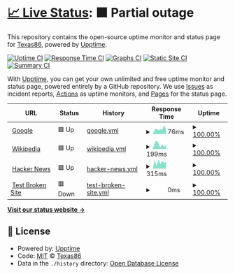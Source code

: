 # [📈 Live Status](https://Texas86.github.io/upptime): <!--live status--> **🟧 Partial outage**

This repository contains the open-source uptime monitor and status page for [Texas86](https://Texas86.github.io/upptime), powered by [Upptime](https://github.com/upptime/upptime).

[![Uptime CI](https://github.com/Texas86/upptime/workflows/Uptime%20CI/badge.svg)](https://github.com/Texas86/upptime/actions?query=workflow%3A%22Uptime+CI%22)
[![Response Time CI](https://github.com/Texas86/upptime/workflows/Response%20Time%20CI/badge.svg)](https://github.com/Texas86/upptime/actions?query=workflow%3A%22Response+Time+CI%22)
[![Graphs CI](https://github.com/Texas86/upptime/workflows/Graphs%20CI/badge.svg)](https://github.com/Texas86/upptime/actions?query=workflow%3A%22Graphs+CI%22)
[![Static Site CI](https://github.com/Texas86/upptime/workflows/Static%20Site%20CI/badge.svg)](https://github.com/Texas86/upptime/actions?query=workflow%3A%22Static+Site+CI%22)
[![Summary CI](https://github.com/Texas86/upptime/workflows/Summary%20CI/badge.svg)](https://github.com/Texas86/upptime/actions?query=workflow%3A%22Summary+CI%22)

With [Upptime](https://upptime.js.org), you can get your own unlimited and free uptime monitor and status page, powered entirely by a GitHub repository. We use [Issues](https://github.com/Texas86/upptime/issues) as incident reports, [Actions](https://github.com/Texas86/upptime/actions) as uptime monitors, and [Pages](https://Texas86.github.io/upptime) for the status page.

<!--start: status pages-->
<!-- This summary is generated by Upptime (https://github.com/upptime/upptime) -->
<!-- Do not edit this manually, your changes will be overwritten -->
<!-- prettier-ignore -->
| URL | Status | History | Response Time | Uptime |
| --- | ------ | ------- | ------------- | ------ |
| <img alt="" src="https://favicons.githubusercontent.com/www.google.com" height="13"> [Google](https://www.google.com) | 🟩 Up | [google.yml](https://github.com/Texas86/upptime/commits/HEAD/history/google.yml) | <details><summary><img alt="Response time graph" src="./graphs/google/response-time-week.png" height="20"> 76ms</summary><br><a href="https://Texas86.github.io/upptime/history/google"><img alt="Response time 87" src="https://img.shields.io/endpoint?url=https%3A%2F%2Fraw.githubusercontent.com%2FTexas86%2Fupptime%2FHEAD%2Fapi%2Fgoogle%2Fresponse-time.json"></a><br><a href="https://Texas86.github.io/upptime/history/google"><img alt="24-hour response time 46" src="https://img.shields.io/endpoint?url=https%3A%2F%2Fraw.githubusercontent.com%2FTexas86%2Fupptime%2FHEAD%2Fapi%2Fgoogle%2Fresponse-time-day.json"></a><br><a href="https://Texas86.github.io/upptime/history/google"><img alt="7-day response time 76" src="https://img.shields.io/endpoint?url=https%3A%2F%2Fraw.githubusercontent.com%2FTexas86%2Fupptime%2FHEAD%2Fapi%2Fgoogle%2Fresponse-time-week.json"></a><br><a href="https://Texas86.github.io/upptime/history/google"><img alt="30-day response time 80" src="https://img.shields.io/endpoint?url=https%3A%2F%2Fraw.githubusercontent.com%2FTexas86%2Fupptime%2FHEAD%2Fapi%2Fgoogle%2Fresponse-time-month.json"></a><br><a href="https://Texas86.github.io/upptime/history/google"><img alt="1-year response time 87" src="https://img.shields.io/endpoint?url=https%3A%2F%2Fraw.githubusercontent.com%2FTexas86%2Fupptime%2FHEAD%2Fapi%2Fgoogle%2Fresponse-time-year.json"></a></details> | <details><summary><a href="https://Texas86.github.io/upptime/history/google">100.00%</a></summary><a href="https://Texas86.github.io/upptime/history/google"><img alt="All-time uptime 100.00%" src="https://img.shields.io/endpoint?url=https%3A%2F%2Fraw.githubusercontent.com%2FTexas86%2Fupptime%2FHEAD%2Fapi%2Fgoogle%2Fuptime.json"></a><br><a href="https://Texas86.github.io/upptime/history/google"><img alt="24-hour uptime 100.00%" src="https://img.shields.io/endpoint?url=https%3A%2F%2Fraw.githubusercontent.com%2FTexas86%2Fupptime%2FHEAD%2Fapi%2Fgoogle%2Fuptime-day.json"></a><br><a href="https://Texas86.github.io/upptime/history/google"><img alt="7-day uptime 100.00%" src="https://img.shields.io/endpoint?url=https%3A%2F%2Fraw.githubusercontent.com%2FTexas86%2Fupptime%2FHEAD%2Fapi%2Fgoogle%2Fuptime-week.json"></a><br><a href="https://Texas86.github.io/upptime/history/google"><img alt="30-day uptime 100.00%" src="https://img.shields.io/endpoint?url=https%3A%2F%2Fraw.githubusercontent.com%2FTexas86%2Fupptime%2FHEAD%2Fapi%2Fgoogle%2Fuptime-month.json"></a><br><a href="https://Texas86.github.io/upptime/history/google"><img alt="1-year uptime 100.00%" src="https://img.shields.io/endpoint?url=https%3A%2F%2Fraw.githubusercontent.com%2FTexas86%2Fupptime%2FHEAD%2Fapi%2Fgoogle%2Fuptime-year.json"></a></details>
| <img alt="" src="https://favicons.githubusercontent.com/en.wikipedia.org" height="13"> [Wikipedia](https://en.wikipedia.org) | 🟩 Up | [wikipedia.yml](https://github.com/Texas86/upptime/commits/HEAD/history/wikipedia.yml) | <details><summary><img alt="Response time graph" src="./graphs/wikipedia/response-time-week.png" height="20"> 199ms</summary><br><a href="https://Texas86.github.io/upptime/history/wikipedia"><img alt="Response time 202" src="https://img.shields.io/endpoint?url=https%3A%2F%2Fraw.githubusercontent.com%2FTexas86%2Fupptime%2FHEAD%2Fapi%2Fwikipedia%2Fresponse-time.json"></a><br><a href="https://Texas86.github.io/upptime/history/wikipedia"><img alt="24-hour response time 217" src="https://img.shields.io/endpoint?url=https%3A%2F%2Fraw.githubusercontent.com%2FTexas86%2Fupptime%2FHEAD%2Fapi%2Fwikipedia%2Fresponse-time-day.json"></a><br><a href="https://Texas86.github.io/upptime/history/wikipedia"><img alt="7-day response time 199" src="https://img.shields.io/endpoint?url=https%3A%2F%2Fraw.githubusercontent.com%2FTexas86%2Fupptime%2FHEAD%2Fapi%2Fwikipedia%2Fresponse-time-week.json"></a><br><a href="https://Texas86.github.io/upptime/history/wikipedia"><img alt="30-day response time 196" src="https://img.shields.io/endpoint?url=https%3A%2F%2Fraw.githubusercontent.com%2FTexas86%2Fupptime%2FHEAD%2Fapi%2Fwikipedia%2Fresponse-time-month.json"></a><br><a href="https://Texas86.github.io/upptime/history/wikipedia"><img alt="1-year response time 202" src="https://img.shields.io/endpoint?url=https%3A%2F%2Fraw.githubusercontent.com%2FTexas86%2Fupptime%2FHEAD%2Fapi%2Fwikipedia%2Fresponse-time-year.json"></a></details> | <details><summary><a href="https://Texas86.github.io/upptime/history/wikipedia">100.00%</a></summary><a href="https://Texas86.github.io/upptime/history/wikipedia"><img alt="All-time uptime 100.00%" src="https://img.shields.io/endpoint?url=https%3A%2F%2Fraw.githubusercontent.com%2FTexas86%2Fupptime%2FHEAD%2Fapi%2Fwikipedia%2Fuptime.json"></a><br><a href="https://Texas86.github.io/upptime/history/wikipedia"><img alt="24-hour uptime 100.00%" src="https://img.shields.io/endpoint?url=https%3A%2F%2Fraw.githubusercontent.com%2FTexas86%2Fupptime%2FHEAD%2Fapi%2Fwikipedia%2Fuptime-day.json"></a><br><a href="https://Texas86.github.io/upptime/history/wikipedia"><img alt="7-day uptime 100.00%" src="https://img.shields.io/endpoint?url=https%3A%2F%2Fraw.githubusercontent.com%2FTexas86%2Fupptime%2FHEAD%2Fapi%2Fwikipedia%2Fuptime-week.json"></a><br><a href="https://Texas86.github.io/upptime/history/wikipedia"><img alt="30-day uptime 99.97%" src="https://img.shields.io/endpoint?url=https%3A%2F%2Fraw.githubusercontent.com%2FTexas86%2Fupptime%2FHEAD%2Fapi%2Fwikipedia%2Fuptime-month.json"></a><br><a href="https://Texas86.github.io/upptime/history/wikipedia"><img alt="1-year uptime 100.00%" src="https://img.shields.io/endpoint?url=https%3A%2F%2Fraw.githubusercontent.com%2FTexas86%2Fupptime%2FHEAD%2Fapi%2Fwikipedia%2Fuptime-year.json"></a></details>
| <img alt="" src="https://favicons.githubusercontent.com/news.ycombinator.com" height="13"> [Hacker News](https://news.ycombinator.com) | 🟩 Up | [hacker-news.yml](https://github.com/Texas86/upptime/commits/HEAD/history/hacker-news.yml) | <details><summary><img alt="Response time graph" src="./graphs/hacker-news/response-time-week.png" height="20"> 315ms</summary><br><a href="https://Texas86.github.io/upptime/history/hacker-news"><img alt="Response time 317" src="https://img.shields.io/endpoint?url=https%3A%2F%2Fraw.githubusercontent.com%2FTexas86%2Fupptime%2FHEAD%2Fapi%2Fhacker-news%2Fresponse-time.json"></a><br><a href="https://Texas86.github.io/upptime/history/hacker-news"><img alt="24-hour response time 385" src="https://img.shields.io/endpoint?url=https%3A%2F%2Fraw.githubusercontent.com%2FTexas86%2Fupptime%2FHEAD%2Fapi%2Fhacker-news%2Fresponse-time-day.json"></a><br><a href="https://Texas86.github.io/upptime/history/hacker-news"><img alt="7-day response time 315" src="https://img.shields.io/endpoint?url=https%3A%2F%2Fraw.githubusercontent.com%2FTexas86%2Fupptime%2FHEAD%2Fapi%2Fhacker-news%2Fresponse-time-week.json"></a><br><a href="https://Texas86.github.io/upptime/history/hacker-news"><img alt="30-day response time 303" src="https://img.shields.io/endpoint?url=https%3A%2F%2Fraw.githubusercontent.com%2FTexas86%2Fupptime%2FHEAD%2Fapi%2Fhacker-news%2Fresponse-time-month.json"></a><br><a href="https://Texas86.github.io/upptime/history/hacker-news"><img alt="1-year response time 317" src="https://img.shields.io/endpoint?url=https%3A%2F%2Fraw.githubusercontent.com%2FTexas86%2Fupptime%2FHEAD%2Fapi%2Fhacker-news%2Fresponse-time-year.json"></a></details> | <details><summary><a href="https://Texas86.github.io/upptime/history/hacker-news">100.00%</a></summary><a href="https://Texas86.github.io/upptime/history/hacker-news"><img alt="All-time uptime 100.00%" src="https://img.shields.io/endpoint?url=https%3A%2F%2Fraw.githubusercontent.com%2FTexas86%2Fupptime%2FHEAD%2Fapi%2Fhacker-news%2Fuptime.json"></a><br><a href="https://Texas86.github.io/upptime/history/hacker-news"><img alt="24-hour uptime 100.00%" src="https://img.shields.io/endpoint?url=https%3A%2F%2Fraw.githubusercontent.com%2FTexas86%2Fupptime%2FHEAD%2Fapi%2Fhacker-news%2Fuptime-day.json"></a><br><a href="https://Texas86.github.io/upptime/history/hacker-news"><img alt="7-day uptime 100.00%" src="https://img.shields.io/endpoint?url=https%3A%2F%2Fraw.githubusercontent.com%2FTexas86%2Fupptime%2FHEAD%2Fapi%2Fhacker-news%2Fuptime-week.json"></a><br><a href="https://Texas86.github.io/upptime/history/hacker-news"><img alt="30-day uptime 100.00%" src="https://img.shields.io/endpoint?url=https%3A%2F%2Fraw.githubusercontent.com%2FTexas86%2Fupptime%2FHEAD%2Fapi%2Fhacker-news%2Fuptime-month.json"></a><br><a href="https://Texas86.github.io/upptime/history/hacker-news"><img alt="1-year uptime 100.00%" src="https://img.shields.io/endpoint?url=https%3A%2F%2Fraw.githubusercontent.com%2FTexas86%2Fupptime%2FHEAD%2Fapi%2Fhacker-news%2Fuptime-year.json"></a></details>
| <img alt="" src="https://favicons.githubusercontent.com/thissitedoesnotexist.koj.co" height="13"> [Test Broken Site](https://thissitedoesnotexist.koj.co) | 🟥 Down | [test-broken-site.yml](https://github.com/Texas86/upptime/commits/HEAD/history/test-broken-site.yml) | <details><summary><img alt="Response time graph" src="./graphs/test-broken-site/response-time-week.png" height="20"> 0ms</summary><br><a href="https://Texas86.github.io/upptime/history/test-broken-site"><img alt="Response time 0" src="https://img.shields.io/endpoint?url=https%3A%2F%2Fraw.githubusercontent.com%2FTexas86%2Fupptime%2FHEAD%2Fapi%2Ftest-broken-site%2Fresponse-time.json"></a><br><a href="https://Texas86.github.io/upptime/history/test-broken-site"><img alt="24-hour response time 0" src="https://img.shields.io/endpoint?url=https%3A%2F%2Fraw.githubusercontent.com%2FTexas86%2Fupptime%2FHEAD%2Fapi%2Ftest-broken-site%2Fresponse-time-day.json"></a><br><a href="https://Texas86.github.io/upptime/history/test-broken-site"><img alt="7-day response time 0" src="https://img.shields.io/endpoint?url=https%3A%2F%2Fraw.githubusercontent.com%2FTexas86%2Fupptime%2FHEAD%2Fapi%2Ftest-broken-site%2Fresponse-time-week.json"></a><br><a href="https://Texas86.github.io/upptime/history/test-broken-site"><img alt="30-day response time 0" src="https://img.shields.io/endpoint?url=https%3A%2F%2Fraw.githubusercontent.com%2FTexas86%2Fupptime%2FHEAD%2Fapi%2Ftest-broken-site%2Fresponse-time-month.json"></a><br><a href="https://Texas86.github.io/upptime/history/test-broken-site"><img alt="1-year response time 0" src="https://img.shields.io/endpoint?url=https%3A%2F%2Fraw.githubusercontent.com%2FTexas86%2Fupptime%2FHEAD%2Fapi%2Ftest-broken-site%2Fresponse-time-year.json"></a></details> | <details><summary><a href="https://Texas86.github.io/upptime/history/test-broken-site">100.00%</a></summary><a href="https://Texas86.github.io/upptime/history/test-broken-site"><img alt="All-time uptime 100.00%" src="https://img.shields.io/endpoint?url=https%3A%2F%2Fraw.githubusercontent.com%2FTexas86%2Fupptime%2FHEAD%2Fapi%2Ftest-broken-site%2Fuptime.json"></a><br><a href="https://Texas86.github.io/upptime/history/test-broken-site"><img alt="24-hour uptime 100.00%" src="https://img.shields.io/endpoint?url=https%3A%2F%2Fraw.githubusercontent.com%2FTexas86%2Fupptime%2FHEAD%2Fapi%2Ftest-broken-site%2Fuptime-day.json"></a><br><a href="https://Texas86.github.io/upptime/history/test-broken-site"><img alt="7-day uptime 100.00%" src="https://img.shields.io/endpoint?url=https%3A%2F%2Fraw.githubusercontent.com%2FTexas86%2Fupptime%2FHEAD%2Fapi%2Ftest-broken-site%2Fuptime-week.json"></a><br><a href="https://Texas86.github.io/upptime/history/test-broken-site"><img alt="30-day uptime 100.00%" src="https://img.shields.io/endpoint?url=https%3A%2F%2Fraw.githubusercontent.com%2FTexas86%2Fupptime%2FHEAD%2Fapi%2Ftest-broken-site%2Fuptime-month.json"></a><br><a href="https://Texas86.github.io/upptime/history/test-broken-site"><img alt="1-year uptime 100.00%" src="https://img.shields.io/endpoint?url=https%3A%2F%2Fraw.githubusercontent.com%2FTexas86%2Fupptime%2FHEAD%2Fapi%2Ftest-broken-site%2Fuptime-year.json"></a></details>

<!--end: status pages-->

[**Visit our status website →**](https://Texas86.github.io/upptime)

## 📄 License

- Powered by: [Upptime](https://github.com/upptime/upptime)
- Code: [MIT](./LICENSE) © [Texas86](https://Texas86.github.io/upptime)
- Data in the `./history` directory: [Open Database License](https://opendatacommons.org/licenses/odbl/1-0/)
